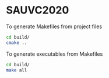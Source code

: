 # SAUVC2020

To generate Makefiles from project files

```sh
cd build/
cmake ..
```

To generate executables from Makefiles

```sh
cd build/
make all
```
